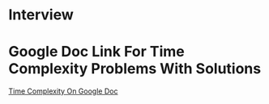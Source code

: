 # Interview
# Google Doc Link For Time Complexity Problems With Solutions
[Time Complexity On Google Doc](https://docs.google.com/document/d/1e3TaGIIxd-J6_-bct8wTq23z40KeBn2xaInhGHP0P6A/edit?usp=sharing)
